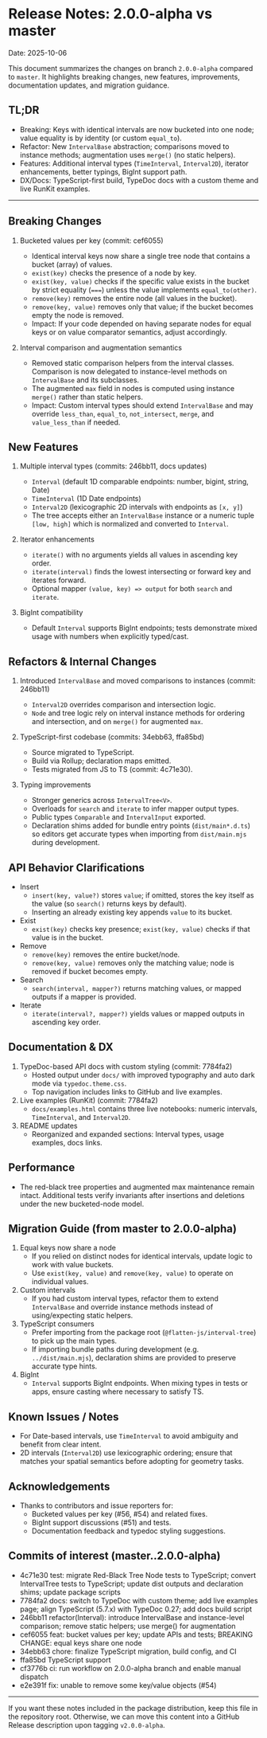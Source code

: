 # Release Notes: 2.0.0-alpha vs master

Date: 2025-10-06

This document summarizes the changes on branch `2.0.0-alpha` compared to `master`. It highlights breaking changes, new features, improvements, documentation updates, and migration guidance.

## TL;DR
- Breaking: Keys with identical intervals are now bucketed into one node; value equality is by identity (or custom `equal_to`).
- Refactor: New `IntervalBase` abstraction; comparisons moved to instance methods; augmentation uses `merge()` (no static helpers).
- Features: Additional interval types (`TimeInterval`, `Interval2D`), iterator enhancements, better typings, BigInt support path.
- DX/Docs: TypeScript-first build, TypeDoc docs with a custom theme and live RunKit examples.

---

## Breaking Changes
1. Bucketed values per key (commit: cef6055)
   - Identical interval keys now share a single tree node that contains a bucket (array) of values.
   - `exist(key)` checks the presence of a node by key.
   - `exist(key, value)` checks if the specific value exists in the bucket by strict equality (`===`) unless the value implements `equal_to(other)`.
   - `remove(key)` removes the entire node (all values in the bucket).
   - `remove(key, value)` removes only that value; if the bucket becomes empty the node is removed.
   - Impact: If your code depended on having separate nodes for equal keys or on value comparator semantics, adjust accordingly.

2. Interval comparison and augmentation semantics
   - Removed static comparison helpers from the interval classes. Comparison is now delegated to instance-level methods on `IntervalBase` and its subclasses.
   - The augmented `max` field in nodes is computed using instance `merge()` rather than static helpers.
   - Impact: Custom interval types should extend `IntervalBase` and may override `less_than`, `equal_to`, `not_intersect`, `merge`, and `value_less_than` if needed.

## New Features
1. Multiple interval types (commits: 246bb11, docs updates)
   - `Interval` (default 1D comparable endpoints: number, bigint, string, Date)
   - `TimeInterval` (1D Date endpoints)
   - `Interval2D` (lexicographic 2D intervals with endpoints as `[x, y]`)
   - The tree accepts either an `IntervalBase` instance or a numeric tuple `[low, high]` which is normalized and converted to `Interval`.

2. Iterator enhancements
   - `iterate()` with no arguments yields all values in ascending key order.
   - `iterate(interval)` finds the lowest intersecting or forward key and iterates forward.
   - Optional mapper `(value, key) => output` for both `search` and `iterate`.

3. BigInt compatibility
   - Default `Interval` supports BigInt endpoints; tests demonstrate mixed usage with numbers when explicitly typed/cast.

## Refactors & Internal Changes
1. Introduced `IntervalBase` and moved comparisons to instances (commit: 246bb11)
   - `Interval2D` overrides comparison and intersection logic.
   - `Node` and tree logic rely on interval instance methods for ordering and intersection, and on `merge()` for augmented `max`.

2. TypeScript-first codebase (commits: 34ebb63, ffa85bd)
   - Source migrated to TypeScript.
   - Build via Rollup; declaration maps emitted.
   - Tests migrated from JS to TS (commit: 4c71e30).

3. Typing improvements
   - Stronger generics across `IntervalTree<V>`.
   - Overloads for `search` and `iterate` to infer mapper output types.
   - Public types `Comparable` and `IntervalInput` exported.
   - Declaration shims added for bundle entry points (`dist/main*.d.ts`) so editors get accurate types when importing from `dist/main.mjs` during development.

## API Behavior Clarifications
- Insert
  - `insert(key, value?)` stores `value`; if omitted, stores the key itself as the value (so `search()` returns keys by default).
  - Inserting an already existing key appends `value` to its bucket.
- Exist
  - `exist(key)` checks key presence; `exist(key, value)` checks if that value is in the bucket.
- Remove
  - `remove(key)` removes the entire bucket/node.
  - `remove(key, value)` removes only the matching value; node is removed if bucket becomes empty.
- Search
  - `search(interval, mapper?)` returns matching values, or mapped outputs if a mapper is provided.
- Iterate
  - `iterate(interval?, mapper?)` yields values or mapped outputs in ascending key order.

## Documentation & DX
1. TypeDoc-based API docs with custom styling (commit: 7784fa2)
   - Hosted output under `docs/` with improved typography and auto dark mode via `typedoc.theme.css`.
   - Top navigation includes links to GitHub and live examples.
2. Live examples (RunKit) (commit: 7784fa2)
   - `docs/examples.html` contains three live notebooks: numeric intervals, `TimeInterval`, and `Interval2D`.
3. README updates
   - Reorganized and expanded sections: Interval types, usage examples, docs links.

## Performance
- The red-black tree properties and augmented max maintenance remain intact. Additional tests verify invariants after insertions and deletions under the new bucketed-node model.

## Migration Guide (from master to 2.0.0-alpha)
1. Equal keys now share a node
   - If you relied on distinct nodes for identical intervals, update logic to work with value buckets.
   - Use `exist(key, value)` and `remove(key, value)` to operate on individual values.
2. Custom intervals
   - If you had custom interval types, refactor them to extend `IntervalBase` and override instance methods instead of using/expecting static helpers.
3. TypeScript consumers
   - Prefer importing from the package root (`@flatten-js/interval-tree`) to pick up the main types.
   - If importing bundle paths during development (e.g. `../dist/main.mjs`), declaration shims are provided to preserve accurate type hints.
4. BigInt
   - `Interval` supports BigInt endpoints. When mixing types in tests or apps, ensure casting where necessary to satisfy TS.

## Known Issues / Notes
- For Date-based intervals, use `TimeInterval` to avoid ambiguity and benefit from clear intent.
- 2D intervals (`Interval2D`) use lexicographic ordering; ensure that matches your spatial semantics before adopting for geometry tasks.

## Acknowledgements
- Thanks to contributors and issue reporters for:
  - Bucketed values per key (#56, #54) and related fixes.
  - BigInt support discussions (#51) and tests.
  - Documentation feedback and typedoc styling suggestions.

## Commits of interest (master..2.0.0-alpha)
- 4c71e30 test: migrate Red-Black Tree Node tests to TypeScript; convert IntervalTree tests to TypeScript; update dist outputs and declaration shims; update package scripts
- 7784fa2 docs: switch to TypeDoc with custom theme; add live examples page; align TypeScript (5.7.x) with TypeDoc 0.27; add docs build script
- 246bb11 refactor(Interval): introduce IntervalBase and instance-level comparison; remove static helpers; use merge() for augmentation
- cef6055 feat: bucket values per key; update APIs and tests; BREAKING CHANGE: equal keys share one node
- 34ebb63 chore: finalize TypeScript migration, build config, and CI
- ffa85bd TypeScript support
- cf3776b ci: run workflow on 2.0.0-alpha branch and enable manual dispatch
- e2e391f fix: unable to remove some key/value objects (#54)

---

If you want these notes included in the package distribution, keep this file in the repository root. Otherwise, we can move this content into a GitHub Release description upon tagging `v2.0.0-alpha`.